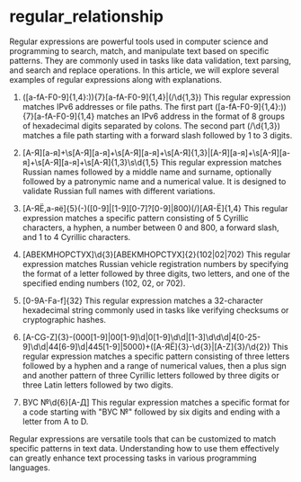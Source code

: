 # regular_relationship

Regular expressions are powerful tools used in computer science and programming to search, match, and manipulate text based on specific patterns. They are commonly used in tasks like data validation, text parsing, and search and replace operations. In this article, we will explore several examples of regular expressions along with explanations.

1. ([a-fA-F0-9]{1,4}:)){7}[a-fA-F0-9]{1,4}|(/\d{1,3})
This regular expression matches IPv6 addresses or file paths. The first part ([a-fA-F0-9]{1,4}:)){7}[a-fA-F0-9]{1,4} matches an IPv6 address in the format of 8 groups of hexadecimal digits separated by colons. The second part (/\d{1,3}) matches a file path starting with a forward slash followed by 1 to 3 digits.

2. [А-Я][а-я]+\s[А-Я][а-я]+\s[А-Я][а-я]+\s[А-Я]{1,3}|[А-Я][а-я]+\s[А-Я][а-я]+\s[А-Я][а-я]+\s[А-Я]{1,3}\s\d{1,5}
This regular expression matches Russian names followed by a middle name and surname, optionally followed by a patronymic name and a numerical value. It is designed to validate Russian full names with different variations.

3. [А-ЯЁ,а-яё]{5}(-)([0-9]|[1-9][0-7]?[0-9]|800)(/)[АЯ-Ё]{1,4}
This regular expression matches a specific pattern consisting of 5 Cyrillic characters, a hyphen, a number between 0 and 800, a forward slash, and 1 to 4 Cyrillic characters.

4. [АВЕКМНОРСТУХ]\d{3}[АВЕКМНОРСТУХ]{2}(102|02|702)
This regular expression matches Russian vehicle registration numbers by specifying the format of a letter followed by three digits, two letters, and one of the specified ending numbers (102, 02, or 702).

5. [0-9A-Fa-f]{32}
This regular expression matches a 32-character hexadecimal string commonly used in tasks like verifying checksums or cryptographic hashes.

6. [A-CG-Z]{3}-(000[1-9]|00[1-9]\d|0[1-9]\d\d|[1-3]\d\d\d|4[0-25-9]\d\d|44[6-9]\d|445[1-9]|5000)\+([А-ЯЁ]{3}-\d{3}|[A-Z]{3}/\d{2})
This regular expression matches a specific pattern consisting of three letters followed by a hyphen and a range of numerical values, then a plus sign and another pattern of three Cyrillic letters followed by three digits or three Latin letters followed by two digits.

7. ВУС №\d{6}[А-Д]
This regular expression matches a specific format for a code starting with "ВУС №" followed by six digits and ending with a letter from A to D.

Regular expressions are versatile tools that can be customized to match specific patterns in text data. Understanding how to use them effectively can greatly enhance text processing tasks in various programming languages.
